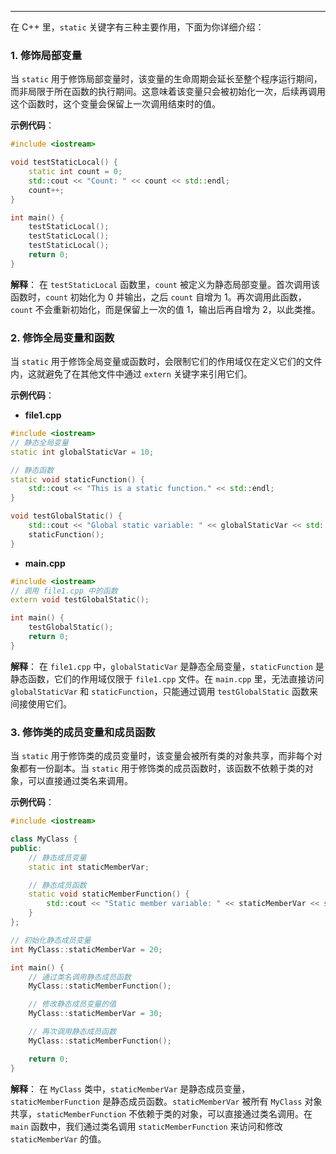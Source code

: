 ---
在 C++ 里，`static` 关键字有三种主要作用，下面为你详细介绍：

### 1. 修饰局部变量
当 `static` 用于修饰局部变量时，该变量的生命周期会延长至整个程序运行期间，而非局限于所在函数的执行期间。这意味着该变量只会被初始化一次，后续再调用这个函数时，这个变量会保留上一次调用结束时的值。

**示例代码**：
```cpp
#include <iostream>

void testStaticLocal() {
    static int count = 0;
    std::cout << "Count: " << count << std::endl;
    count++;
}

int main() {
    testStaticLocal();
    testStaticLocal();
    testStaticLocal();
    return 0;
}
```
**解释**：
在 `testStaticLocal` 函数里，`count` 被定义为静态局部变量。首次调用该函数时，`count` 初始化为 0 并输出，之后 `count` 自增为 1。再次调用此函数，`count` 不会重新初始化，而是保留上一次的值 1，输出后再自增为 2，以此类推。

### 2. 修饰全局变量和函数
当 `static` 用于修饰全局变量或函数时，会限制它们的作用域仅在定义它们的文件内，这就避免了在其他文件中通过 `extern` 关键字来引用它们。

**示例代码**：
- **file1.cpp**
```cpp
#include <iostream>
// 静态全局变量
static int globalStaticVar = 10;

// 静态函数
static void staticFunction() {
    std::cout << "This is a static function." << std::endl;
}

void testGlobalStatic() {
    std::cout << "Global static variable: " << globalStaticVar << std::endl;
    staticFunction();
}
```
- **main.cpp**
```cpp
#include <iostream>
// 调用 file1.cpp 中的函数
extern void testGlobalStatic();

int main() {
    testGlobalStatic();
    return 0;
}
```
**解释**：
在 `file1.cpp` 中，`globalStaticVar` 是静态全局变量，`staticFunction` 是静态函数，它们的作用域仅限于 `file1.cpp` 文件。在 `main.cpp` 里，无法直接访问 `globalStaticVar` 和 `staticFunction`，只能通过调用 `testGlobalStatic` 函数来间接使用它们。

### 3. 修饰类的成员变量和成员函数
当 `static` 用于修饰类的成员变量时，该变量会被所有类的对象共享，而非每个对象都有一份副本。当 `static` 用于修饰类的成员函数时，该函数不依赖于类的对象，可以直接通过类名来调用。

**示例代码**：
```cpp
#include <iostream>

class MyClass {
public:
    // 静态成员变量
    static int staticMemberVar;

    // 静态成员函数
    static void staticMemberFunction() {
        std::cout << "Static member variable: " << staticMemberVar << std::endl;
    }
};

// 初始化静态成员变量
int MyClass::staticMemberVar = 20;

int main() {
    // 通过类名调用静态成员函数
    MyClass::staticMemberFunction();

    // 修改静态成员变量的值
    MyClass::staticMemberVar = 30;

    // 再次调用静态成员函数
    MyClass::staticMemberFunction();

    return 0;
}
```
**解释**：
在 `MyClass` 类中，`staticMemberVar` 是静态成员变量，`staticMemberFunction` 是静态成员函数。`staticMemberVar` 被所有 `MyClass` 对象共享，`staticMemberFunction` 不依赖于类的对象，可以直接通过类名调用。在 `main` 函数中，我们通过类名调用 `staticMemberFunction` 来访问和修改 `staticMemberVar` 的值。 